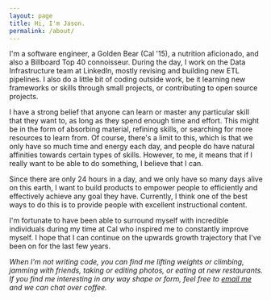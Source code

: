 ```yaml
---
layout: page
title: Hi, I'm Jason.
permalink: /about/
---
```

I'm a software engineer, a Golden Bear (Cal '15), a nutrition aficionado, and also a Billboard Top 40 connoisseur.  During the day, I work on the Data Infrastructure team at LinkedIn, mostly revising and building new ETL pipelines.  I also do a little bit of coding outside work, be it learning new frameworks or skills through small projects, or contributing to open source projects.

I have a strong belief that anyone can learn or master any particular skill that they want to, as long as they spend enough time and effort.  This might be in the form of absorbing material, refining skills, or searching for more resources to learn from.  Of course, there's a limit to this, which is that we only have so much time and energy each day, and people do have natural affinities towards certain types of skills.  However, to me, it means that if I really want to be able to do something, I believe that I can.

Since there are only 24 hours in a day, and we only have so many days alive on this earth, I want to build products to empower people to efficiently and effectively achieve any goal they have.  Currently, I think one of the best ways to do this is to provide people with excellent instructional content.

I'm fortunate to have been able to surround myself with incredible individuals during my time at Cal who inspired me to constantly improve myself.  I hope that I can continue on the upwards growth trajectory that I've been on for the last few years.

_When I'm not writing code, you can find me lifting weights or climbing, jamming with friends, taking or editing photos, or eating at new restaurants.  If you find me interesting in any way shape or form, feel free to [email me](mailto:jason.j.won@gmail.com) and we can chat over coffee._
